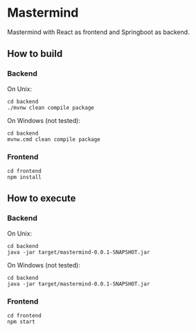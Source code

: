 # Mastermind

Mastermind with React as frontend and Springboot as backend.

## How to build
### Backend

On Unix:
```
cd backend
./mvnw clean compile package
```

On Windows (not tested):
```
cd backend
mvnw.cmd clean compile package
```

### Frontend
```
cd frontend
npm install
```

## How to execute
### Backend 
On Unix:
```
cd backend
java -jar target/mastermind-0.0.1-SNAPSHOT.jar
```

On Windows (not tested):
```
cd backend
java -jar target/mastermind-0.0.1-SNAPSHOT.jar
```

### Frontend
```
cd frontend
npm start
```
